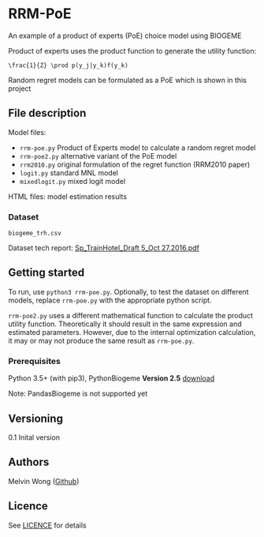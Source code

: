 # RRM-PoE
An example of a product of experts (PoE) choice model using BIOGEME

Product of experts uses the product function to generate the utility function:

```
\frac{1}{Z} \prod p(y_j|y_k)f(y_k)
```

Random regret models can be formulated as a PoE which is shown in this project

## File description 
Model files: 
- ```rrm-poe.py``` Product of Experts model to calculate a random regret model
- ```rrm-poe2.py``` alternative variant of the PoE model
- ```rrm2010.py``` original formulation of the regret function (RRM2010 paper)
- ```logit.py``` standard MNL model
- ```mixedlogit.py``` mixed logit model
 
HTML files: model estimation results

### Dataset
```biogeme_trh.csv```

Dataset tech report: [Sp_TrainHotel_Draft 5_Oct 27.2016.pdf](https://github.com/LiTrans/RRM-PoE/blob/master/Sp_TrainHotel_Draft%205_Oct%2027.2016.pdf)

## Getting started
To run, use ```python3 rrm-poe.py```.
Optionally, to test the dataset on different models, replace ```rrm-poe.py``` with the appropriate python script.

```rrm-poe2.py``` uses a different mathematical function to calculate the product utility function. Theoretically it should result in the same expression and estimated parameters. However, due to the internal optimization calculation, it may or may not produce the same result as ```rrm-poe.py```.

### Prerequisites
Python 3.5+ (with pip3), PythonBiogeme **Version 2.5** [download](https://biogeme.epfl.ch/archives.html)

Note: PandasBiogeme is not supported yet

## Versioning
0.1 Inital version

## Authors
Melvin Wong ([Github](https://github.com/mwong009))

## Licence
See [LICENCE](https://github.com/LiTrans/RRM-PoE/blob/master/LICENSE) for details
